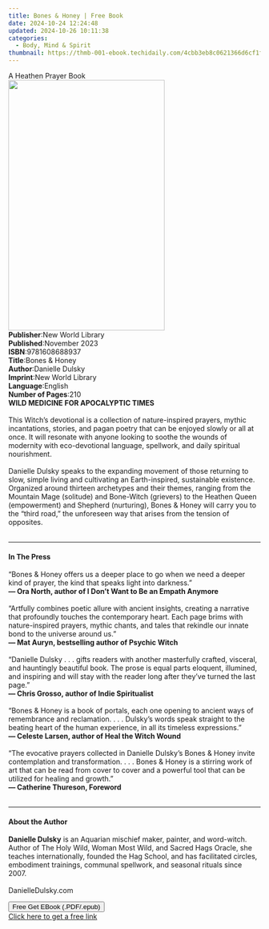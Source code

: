 ```yaml
---
title: Bones & Honey | Free Book
date: 2024-10-24 12:24:48
updated: 2024-10-26 10:11:38
categories:
  - Body, Mind & Spirit
thumbnail: https://thmb-001-ebook.techidaily.com/4cbb3eb8c0621366d6cf1f01b3919187a861d55460c2ad542f8b7ba9bffee909.jpg
---
```

<main id="book-container">
  <div class="flex flex-col">
    <div class="book-brief flex-1 py-6 px-4 sm:p-6 md:py-10 md:px-8">
      <!-- brief-->
      <div class="book-brief-main">A Heathen Prayer Book</div>
    </div>
    <div
      class="book-meta-info flex-1 grid gap-4 col-start-1 col-end-3 row-start-1 sm:mb-6 sm:grid-cols-4 lg:gap-6 lg:col-start-2 lg:row-end-6 lg:row-span-6 lg:mb-0"
    >
      <div
        class="book-meta-info-left place-content-center mt-4 p-4 text-sm leading-6 col-start-2 col-span-2 dark:text-slate-400"
      >
        <img
          class="w-full h-500 object-cover rounded-lg sm:h-255 sm:col-span-2 lg:col-span-full"
          src="https://img-001-ebook.techidaily.com/038e9bdba19bbb2a1ec745daf819ae9384e4d0352e3d261de35a7e45bda8d754.jpg"
          alt=""
          width="312"
          height="500"
        />
      </div>
      <div
        class="book-meta-info-right mt-2 col-start-1 row-start-2 col-span-3 self-center"
      >
        <!-- meta data  -->
        <div class="flex flex-col px-4 md:px-8">
          <div class="flex-1">
            <strong>Publisher</strong>:<span class="px-2"
              >New World Library</span
            >
          </div>
          <div class="flex-1">
            <strong>Published</strong>:<span class="px-2">November 2023</span>
          </div>
          <div class="flex-1">
            <strong>ISBN</strong>:<span class="px-2">9781608688937</span>
          </div>
          <div class="flex-1">
            <strong>Title</strong>:<span class="px-2">Bones &amp; Honey</span>
          </div>
          <div class="flex-1">
            <strong>Author</strong>:<span class="px-2">Danielle Dulsky</span>
          </div>
          <div class="flex-1">
            <strong>Imprint</strong>:<span class="px-2">New World Library</span>
          </div>
          <div class="flex-1">
            <strong>Language</strong>:<span class="px-2">English</span>
          </div>
          <div class="flex-1">
            <strong>Number of Pages</strong>:<span class="px-2">210</span>
          </div>
        </div>
      </div>
    </div>
    <div class="book-description flex-1 py-6 px-4 sm:p-6 md:py-10 md:px-8">
      <div class="book-description-main">
        <div accordion-content="" id="description">
          <strong>WILD MEDICINE FOR APOCALYPTIC TIMES<br /></strong><br />
          This Witch’s devotional is a collection of nature-inspired prayers,
          mythic incantations, stories, and pagan poetry that can be enjoyed
          slowly or all at once. It will resonate with anyone looking to soothe
          the wounds of modernity with eco-devotional language, spellwork, and
          daily spiritual nourishment.<br />
          <br />
          Danielle Dulsky speaks to the expanding movement of those returning to
          slow, simple living and cultivating an Earth-inspired, sustainable
          existence. Organized around thirteen archetypes and their themes,
          ranging from the Mountain Mage (solitude) and Bone-Witch (grievers) to
          the Heathen Queen (empowerment) and Shepherd (nurturing), Bones &amp;
          Honey will carry you to the “third road,” the unforeseen way that
          arises from the tension of opposites.<br />
          <br />
        </div>
      </div>
    </div>
    <div class="book-excerpts flex-1 py-6 px-4 sm:p-6 md:py-10 md:px-8">
      <!-- excerpts-->
      <div class="book-excerpts-main">
        <hr />
        <h4 class="placeholder placeholder-heading">
          <span>In The Press</span>
        </h4>
        <p>
          “Bones &amp; Honey offers us a deeper place to go when we need a
          deeper kind of prayer, the kind that speaks light into darkness.”<br />
          <strong
            >— Ora North, author of I Don’t Want to Be an Empath Anymore</strong
          ><br />
          <br />
          “Artfully combines poetic allure with ancient insights, creating a
          narrative that profoundly touches the contemporary heart. Each page
          brims with nature-inspired prayers, mythic chants, and tales that
          rekindle our innate bond to the universe around us.”<br />
          <strong>— Mat Auryn, bestselling author of Psychic Witch</strong
          ><br />
          <br />
          “Danielle Dulsky . . . gifts readers with another masterfully crafted,
          visceral, and hauntingly beautiful book. The prose is equal parts
          eloquent, illumined, and inspiring and will stay with the reader long
          after they’ve turned the last page.”<br />
          <strong>— Chris Grosso, author of Indie Spiritualist</strong><br />
          <br />
          “Bones &amp; Honey is a book of portals, each one opening to ancient
          ways of remembrance and reclamation. . . . Dulsky’s words speak
          straight to the beating heart of the human experience, in all its
          timeless expressions.”<br />
          <strong>— Celeste Larsen, author of Heal the Witch Wound</strong
          ><br />
          <br />
          “The evocative prayers collected in Danielle Dulsky’s Bones &amp;
          Honey invite contemplation and transformation. . . . Bones &amp; Honey
          is a stirring work of art that can be read from cover to cover and a
          powerful tool that can be utilized for healing and growth.”<br />
          <strong>— Catherine Thureson, Foreword<br /> </strong><br />
        </p>
      </div>
    </div>
    <div class="book-about-author flex-1 py-6 px-4 sm:p-6 md:py-10 md:px-8">
      <!-- about author-->
      <div class="book-main-author-main">
        <hr />
        <h4 class="placeholder placeholder-heading">
          <span>About the Author</span>
        </h4>
        <p>
          <strong>Danielle Dulsky</strong> is an Aquarian mischief maker,
          painter, and word-witch. Author of The Holy Wild, Woman Most Wild, and
          Sacred Hags Oracle, she teaches internationally, founded the Hag
          School, and has facilitated circles, embodiment trainings, communal
          spellwork, and seasonal rituals since 2007.<br /><br />DanielleDulsky.com<br />
        </p>
      </div>
    </div>
    <div class="book-free-get flex-1 py-6 px-4 sm:p-6 md:py-10 md:px-8">
      <button
        id="btn-free-get"
        class="bg-blue-500 hover:bg-blue-700 text-white font-bold py-2 px-4 rounded"
      >
        Free Get EBook (.PDF/.epub)
      </button>
      <div id="countdown-display" class="px-2 text-lg mt-2"></div>
      <a
        id="free-link"
        class="hidden bg-blue-500 hover:bg-blue-700 text-white font-bold py-2 px-4 rounded"
        href="https://www.ebooks.com/en-us/book/211083373/bones-honey/danielle-dulsky/"
        target="_blank"
        >Click here to get a free link</a
      >
    </div>
    <script>
      let countdownTime = 0;
      let countdownInterval = null;
      document
        .getElementById('btn-free-get')
        .addEventListener('click', startCountdown);
      function startCountdown() {
        countdownTime = new Date().getTime() + 60000 * 3;
        countdownInterval = setInterval(updateCountdown, 1000);
        document.getElementById('btn-free-get').disabled = true;
        document
          .getElementById('btn-free-get')
          .classList.add('bg-gray-500', 'cursor-not-allowed');
      }
      function updateCountdown() {
        let currentTime = new Date().getTime();
        let timeLeft = countdownTime - currentTime;
        let secondsLeft = Math.floor(timeLeft / 1000);
        document.getElementById('countdown-display').innerHTML =
          `Remaining time: ${secondsLeft} seconds.`;
        if (secondsLeft <= 0) {
          clearInterval(countdownInterval);
          document.getElementById('btn-free-get').classList.add('hidden');
          document.getElementById('free-link').classList.remove('hidden');
          document.getElementById('countdown-display').innerHTML = '';
        }
      }
    </script>
  </div>
</main>
